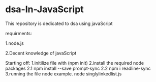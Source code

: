 # dsa-In-JavaScript
 This repository is dedicated to dsa using javaScript
 

 requirments:
 
 1.node.js
 
 2.Decent knowledge of javaScript

Starting off:
1.initilize file with (npm init)
2.install the required node packages
 2.1 npm install --save prompt-sync
 2.2 npm i readline-sync
3.running the file node<filename>
 example. node singlylinkedlist.js
